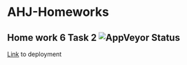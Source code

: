# AHJ-Homeworks
## Home work 6 Task 2 ![AppVeyor Status](https://ci.appveyor.com/api/projects/status/06uwyvg5e9ataac6?svg=true)

[Link](https://alxlebedev.github.io/HelpDesk-frontend/) to deployment
